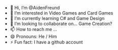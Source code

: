 - 👋 Hi, I’m @AidenFreund
- 👀 I’m interested in Video Games and Card Games
- 🌱 I’m currently learning C# and Game Design
- 💞️ I’m looking to collaborate on... Game Creation?
- 📫 How to reach me ...
- 😄 Pronouns: He / Him
- ⚡ Fun fact: I have a github account

<!---
AidenFreund/AidenFreund is a ✨ special ✨ repository because its `README.md` (this file) appears on your GitHub profile.
You can click the Preview link to take a look at your changes.
--->
